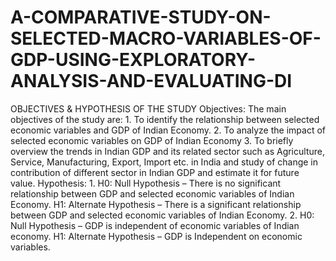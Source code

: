 # A-COMPARATIVE-STUDY-ON-SELECTED-MACRO-VARIABLES-OF-GDP-USING-EXPLORATORY-ANALYSIS-AND-EVALUATING-DI
OBJECTIVES &amp; HYPOTHESIS OF THE STUDY Objectives: The main objectives of the study are: 1. To identify the relationship between selected economic variables and GDP of Indian Economy. 2. To analyze the impact of selected economic variables on GDP of Indian Economy 3. To briefly overview the trends in Indian GDP and its related sector such as Agriculture, Service, Manufacturing, Export, Import etc. in India and study of change in contribution of different sector in Indian GDP and estimate it for future value. Hypothesis: 1. H0: Null Hypothesis – There is no significant relationship between GDP and selected economic variables of Indian Economy. H1: Alternate Hypothesis – There is a significant relationship between GDP and selected economic variables of Indian Economy. 2. H0: Null Hypothesis – GDP is independent of economic variables of Indian economy. H1: Alternate Hypothesis – GDP is Independent on economic variables.

